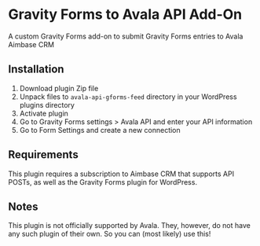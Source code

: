 # Gravity Forms to Avala API Add-On

A custom Gravity Forms add-on to submit Gravity Forms entries to Avala Aimbase CRM

## Installation ##

1. Download plugin Zip file
2. Unpack files to `avala-api-gforms-feed` directory in your WordPress plugins directory
3. Activate plugin
4. Go to Gravity Forms settings > Avala API and enter your API information
5. Go to Form Settings and create a new connection

## Requirements ##

This plugin requires a subscription to Aimbase CRM that supports API POSTs, as well as the Gravity Forms plugin for WordPress.

## Notes ##

This plugin is not officially supported by Avala. They, however, do not have any such plugin of their own. So you can (most likely) use this!